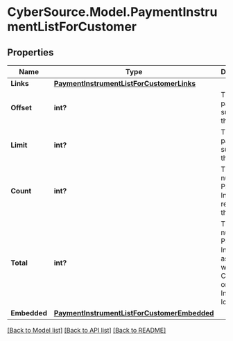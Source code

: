 # CyberSource.Model.PaymentInstrumentListForCustomer
## Properties

Name | Type | Description | Notes
------------ | ------------- | ------------- | -------------
**Links** | [**PaymentInstrumentListForCustomerLinks**](PaymentInstrumentListForCustomerLinks.md) |  | [optional] 
**Offset** | **int?** | The offset parameter supplied in the request. | [optional] 
**Limit** | **int?** | The limit parameter supplied in the request. | [optional] 
**Count** | **int?** | The number of Payment Instruments returned in the array. | [optional] 
**Total** | **int?** | The total number of Payment Instruments associated with the Customer or Instrument Identifier. | [optional] 
**Embedded** | [**PaymentInstrumentListForCustomerEmbedded**](PaymentInstrumentListForCustomerEmbedded.md) |  | [optional] 

[[Back to Model list]](../README.md#documentation-for-models) [[Back to API list]](../README.md#documentation-for-api-endpoints) [[Back to README]](../README.md)


